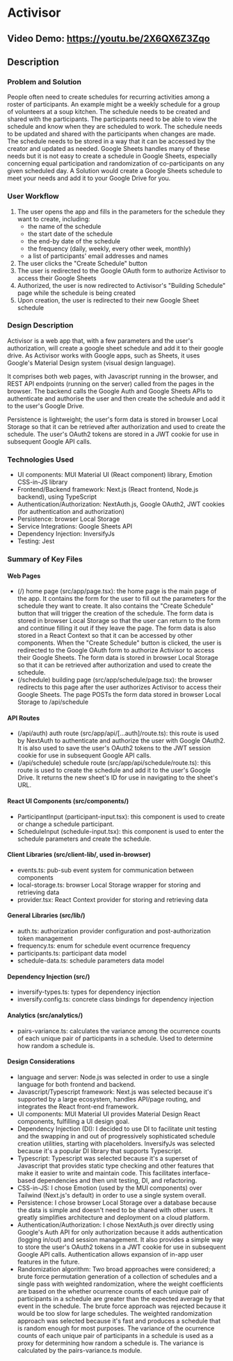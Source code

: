 # Activisor
## Video Demo: https://youtu.be/2X6QX6Z3Zqo

## Description

### Problem and Solution
People often need to create schedules for recurring activities among a roster of participants. An example might be a weekly schedule for a group of volunteers at a soup kitchen. The schedule needs to be created and shared with the participants. The participants need to be able to view the schedule and know when they are scheduled to work. The schedule needs to be updated and shared with the participants when changes are made. The schedule needs to be stored in a way that it can be accessed by the creator and updated as needed. Google Sheets handles many of these needs but it is not easy to create a schedule in Google Sheets, especially concerning equal participation and randomization of co-participants on any given scheduled day. A Solution would create a Google Sheets schedule to meet your needs and add it to your Google Drive for you.

### User Workflow
1. The user opens the app and fills in the parameters for the schedule they want to create, including:
    - the name of the schedule
    - the start date of the schedule
    - the end-by date of the schedule
    - the frequency (daily, weekly, every other week, monthly)
    - a list of participants' email addresses and names
2. The user clicks the "Create Schedule" button
3. The user is redirected to the Google OAuth form to authorize Activisor to access their Google Sheets
4. Authorized, the user is now redirected to Activisor's "Building Schedule" page while the schedule is being created
5. Upon creation, the user is redirected to their new Google Sheet schedule


### Design Description
Activisor is a web app that, with a few parameters and the user's authorization, will create a google sheet schedule and add it to their google drive. As Activisor works with Google apps, such as Sheets, it uses Google's Material Design system (visual design language).

It comprises both web pages, with Javascript running in the browser, and REST API endpoints (running on the server) called from the pages in the browser. The backend calls the Google Auth and Google Sheets APIs to authenticate and authorise the user and then create the schedule and add it to the user's Google Drive.

Persistence is lightweight; the user's form data is stored in browser Local Storage so that it can be retrieved after authorization and used to create the schedule. The user's OAuth2 tokens are stored in a JWT cookie for use in subsequent Google API calls.

### Technologies Used
- UI components: MUI Material UI (React component) library, Emotion CSS-in-JS library
- Frontend/Backend framework: Next.js (React frontend, Node.js backend), using TypeScript
- Authentication/Authorization: NextAuth.js, Google OAuth2, JWT cookies (for authentication and authorization)
- Persistence: browser Local Storage
- Service Integrations: Google Sheets API
- Dependency Injection: InversifyJs
- Testing: Jest

### Summary of Key Files
#### Web Pages
- (/) home page (src/app/page.tsx): the home page is the main page of the app. It contains the form for the user to fill out the parameters for the schedule they want to create. It also contains the "Create Schedule" button that will trigger the creation of the schedule. The form data is stored in browser Local Storage so that the user can return to the form and continue filling it out if they leave the page. The form data is also stored in a React Context so that it can be accessed by other components. When the "Create Schedule" button is clicked, the user is redirected to the Google OAuth form to authorize Activisor to access their Google Sheets. The form data is stored in browser Local Storage so that it can be retrieved after authorization and used to create the schedule.
- (/schedule) building page (src/app/schedule/page.tsx): the browser redirects to this page after the user authorizes Activisor to access their Google Sheets. The page POSTs the form data stored in browser Local Storage to /api/schedule

#### API Routes
- (/api/auth) auth route (src/app/api/[...auth]/route.ts): this route is used by NextAuth to authenticate and authorize the user with Google OAuth2. It is also used to save the user's OAuth2 tokens to the JWT session cookie for use in subsequent Google API calls.
- (/api/schedule) schedule route (src/app/api/schedule/route.ts): this route is used to create the schedule and add it to the user's Google Drive. It returns the new sheet's ID for use in navigating to the sheet's URL.

#### React UI Components (src/components/)
- ParticipantInput (participant-input.tsx): this component is used to create or change a schedule participant.
- ScheduleInput (schedule-input.tsx): this component is used to enter the schedule parameters and create the schedule.

#### Client Libraries (src/client-lib/, used in-browser)
- events.ts: pub-sub event system for communication between components
- local-storage.ts: browser Local Storage wrapper for storing and retrieving data
- provider.tsx: React Context provider for storing and retrieving data

#### General Libraries (src/lib/)
- auth.ts: authorization provider configuration and post-authorization token management
- frequency.ts: enum for schedule event ocurrence frequency
- participants.ts: participant data model
- schedule-data.ts: schedule parameters data model

#### Dependency Injection (src/)
- inversify-types.ts: types for dependency injection
- inversify.config.ts: concrete class bindings for dependency injection

#### Analytics (src/analytics/)
- pairs-variance.ts: calculates the variance among the ocurrence counts of each unique pair of participants in a schedule. Used to determine how random a schedule is.

#### Design Considerations
- language and server: Node.js was selected in order to use a single language for both frontend and backend.
- Javascript/Typescript framework: Next.js was selected because it's supported by a large ecosystem, handles API/page routing, and integrates the React front-end framework.
- UI components: MUI Material UI provides Material Design React components, fulfilling a UI design goal.
- Dependency Injection (DI): I decided to use DI to facilitate unit testing and the swapping in and out of progressively sophisticated schedule creation utilities, starting with placeholders. InversifyJs was selected because it's a popular DI library that supports Typescript.
- Typescript: Typescript was selected because it's a superset of Javascript that provides static type checking and other features that make it easier to write and maintain code. This facilitates interface-based dependencies and then unit testing, DI, and refactoring.
- CSS-in-JS: I chose Emotion (used by the MUI components) over Tailwind (Next.js's default) in order to use a single system overall.
- Persistence: I chose browser Local Storage over a database because the data is simple and doesn't need to be shared with other users. It greatly simplifies architecture and deployment on a cloud platform.
- Authentication/Authorization: I chose NextAuth.js over directly using Google's Auth API for only authorization because it adds authentication (logging in/out) and session management. It also provides a simple way to store the user's OAuth2 tokens in a JWT cookie for use in subsequent Google API calls. Authentication allows expansion of in-app user features in the future.
- Randomization algorithm: Two broad approaches were considered; a brute force permutation generation of a collection of schedules and a single pass with weighted randomization, where the weight coefficients are based on the whether ocurrence counts of each unique pair of participants in a schedule are greater than the expected average by that event in the schedule. The brute force approach was rejected because it would be too slow for large schedules. The weighted randomization approach was selected because it's fast and produces a schedule that is random enough for most purposes. The variance of the ocurrence counts of each unique pair of participants in a schedule is used as a proxy for determining how random a schedule is. The variance is calculated by the pairs-variance.ts module.

